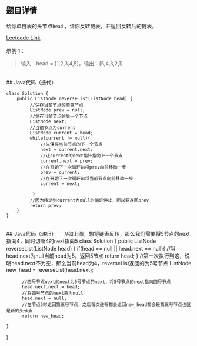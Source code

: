 <!--
 * @Author: Li yli2935@uwo.ca
 * @Date: 2023-06-23 14:05:40
 * @LastEditors: Li yli2935@uwo.ca
 * @LastEditTime: 2023-06-24 15:01:25
 * @FilePath: /practie/practice/src/modules/pages/LinkedList/Markdown/ReverseLinkedList.md
 * @Description: 这是默认设置,请设置`customMade`, 打开koroFileHeader查看配置 进行设置: https://github.com/OBKoro1/koro1FileHeader/wiki/%E9%85%8D%E7%BD%AE
-->
## 题目详情
给你单链表的头节点`head` ，请你反转链表，并返回反转后的链表。

<a href="https://leetcode.com/problems/reverse-linked-list/" target="_blank">Leetcode Link</a>
<br/>
<br/>
示例 1：
>输入：head = [1,2,3,4,5]，输出：[5,4,3,2,1]


<br/>
## Java代码（迭代）

```
class Solution {
    public ListNode reverseList(ListNode head) {
         //保存当前节点的前置节点
         ListNode prev = null;
         //保存当前节点的后一个节点
         ListNode next;
         //当前节点为current
         ListNode current = head;
         while(current != null){
             //先保存当前节点的下一个节点
             next = current.next;
             //让current的next指针指向上一个节点
             current.next = prev;
             //在开始下一次循环前将prev向前移动一步
             prev = current;
             //在开始下一次循环前将当前节点向前移动一步
             current = next;

          }
         //因为移动到current为null时循环停止，所以要返回prev
         return prev;
    }
}
```
<br/>
## Java代码（递归）
```
//如上图，想将链表反转，那么我们需要将5节点的next指向4，同时切断4的next指向5
class Solution {
    public ListNode reverseList(ListNode head) {
          if(head == null || head.next == null){
               //当head.next为null当前head为5，返回5节点
               return head;
          }
          //第一次执行到这，说明head.next不为空，那么当前head为4，reverseList返回的为5号节点
          ListNode new_head = reverseList(head.next);

          //四号节点next的next为5号节点的next，将5号节点的next指向四号节点
          head.next.next = head;
          //将四号节点的next置为null
          head.next = null;
          //在节点5时返回第五号节点，之后每次递归都会返回new_head都会是第五号节点也就是新的头节点
          return new_head;
          
    }
}
```

